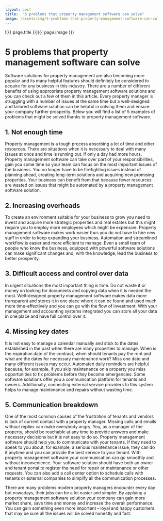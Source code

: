 ```yaml
---
layout: post
title:  "5 problems that property management software can solve"
image: /assets/img/5-problems-that-property-management-software-can-solve.jpg
---
```


![{{ page.title }}]({{ page.image }})

# 5 problems that property management software can solve
Software solutions for property management are also becoming more popular and its many helpful features should definitely be considered to acquire for any business in this industry. There are a number of different benefits of using appropriate property management software solutions and you can check out a few of them in this article. Every property manager is struggling with a number of issues at the same time but a well-designed and tailored software solution can be helpful in solving them and ensure your company further prosperity. Below you will find a list of 5 examples of problems that might be solved thanks to property management software.


## 1. Not enough time
Property management is a tough process absorbing a lot of time and other resources. There are situations when it is necessary to deal with many issues at once and time is running out. If only a day had more hours. Property management software can take over part of your responsibilities, gain you some time so your team can focus on the most important issues of the business. You no longer have to be firefighting issues instead of planning ahead, creating long-term solutions and acquiring new promising properties. Your business can benefit from that because fewer resources are wasted on issues that might be automated by a property management software solution.

## 2. Increasing overheads
To create an environment suitable for your business to grow you need to invest and acquire more strategic properties and real estates but this might require you to employ more employees which might be expensive. Property management software makes work easier thus you do not have to hire new staff in order to keep expanding your business. Automation and streamlined workflow is easier and more efficient to manage. Even a small team of people who know the business, equipped with powerful software solutions can make significant changes and, with the knowledge, lead the business to better prosperity.

## 3. Difficult access and control over data
In urgent situations the most important thing is time. Do not waste it or money on looking for documents and copying data when it is needed the most. Well-designed property management software makes data more transparent and stores it in one place where it can be found and used much more time-effectively and you can go with the flow of investment. With your management and accounting systems integrated you can store all your data in one place and have full control over it.

## 4. Missing key dates
It is not easy to manage a calendar manually and stick to the dates established in the past when there are many properties to manage. When is the expiration date of the contract, when should tenants pay the rent and what are the dates for necessary maintenance work? Miss one date and many different issues may occur. Automated daily reminders are helpful because, for example, if you skip maintenance on a property you miss opportunities to fix problems before they become emergencies. Some software solutions offer you a communication platform for tenants and owners. Additionally, connecting external service providers to this system helps to manage maintenance and repairs without wasting time.

## 5. Communication breakdown
One of the most common causes of the frustration of tenants and vendors is lack of current contact with a property manager. Missing calls and emails without replies can make everybody angry. You, as a manager of the property, should be reachable at any time to provide answers and make necessary decisions but it is not easy to do so. Property management software should help you to communicate with your tenants. If they need to speak to you about, for example, a serious maintenance issue, they can do it anytime and you can provide the best service to your tenant. With property management software your communication can go smoothly and without inconvenience. Your software solution should have both an owner and tenant portal to register the need for repair or maintenance or other requests. You can also add a call center option to schedule calls with tenants or external companies to simplify all the communication processes.


There are many problems modern property managers encounter every day but nowadays, their jobs can be a lot easier and simpler. By applying a property management software solution your company can gain more market share, save time and money and increase the overall performance. You can gain something even more important – loyal and happy customers that may be sure all the issues will be solved honestly and fast.
